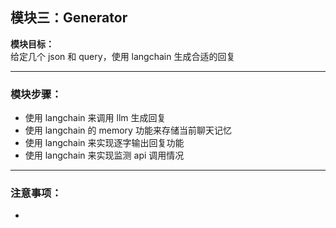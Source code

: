 ## 模块三：Generator

**模块目标：**  
给定几个 json 和 query，使用 langchain 生成合适的回复  

---

### 模块步骤：
- 使用 langchain 来调用 llm 生成回复  
- 使用 langchain 的 memory 功能来存储当前聊天记忆  
- 使用 langchain 来实现逐字输出回复功能  
- 使用 langchain 来实现监测 api 调用情况  

---

### 注意事项：
- 
